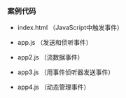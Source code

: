 
### 案例代码

- index.html （JavaScript中触发事件）

- app.js （发送和侦听事件）

- app2.js （流数据事件）

- app3.js （用事件侦听器发送事件）

- app4.js （动态管理事件）